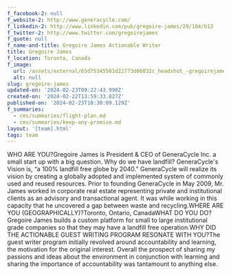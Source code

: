 ```yaml
---
f_facebook-2: null
f_website-2: http://www.generacycle.com/
f_linkedin-2: http://www.linkedin.com/pub/gregoire-james/29/104/b12
f_twitter-2: http://www.twitter.com/gregoirejames
f_quote: null
f_name-and-title: Gregoire James Actionable Writer
title: Gregoire James
f_location: Toronto, Canada
f_image:
  url: /assets/external/65d75345501d22773d06032c_headshot_-gregoirejames1.jpeg
  alt: null
slug: gregoire-james
updated-on: '2024-02-23T09:22:43.990Z'
created-on: '2024-02-22T13:59:33.827Z'
published-on: '2024-02-23T10:30:09.129Z'
f_summaries:
  - cms/summaries/flight-plan.md
  - cms/summaries/keep-any-promise.md
layout: '[team].html'
tags: team
---
```


WHO ARE YOU?Gregoire James is President & CEO of GeneraCycle Inc. a small start up with a big question. Why do we have landfill? GeneraCycle's Vision is, “a 100% landfill free globe by 2040.” GeneraCycle will realize its vision by creating a globally adopted and implemented system of commonly used and reused resources. Prior to founding GeneraCycle in May 2009, Mr. James worked in corporate real estate representing private and institutional clients as an advisory and transactional agent. It was while working in this capacity that he uncovered a gap between waste and recycling.WHERE ARE YOU (GEOGRAPHICALLY)?Toronto, Ontario, CanadaWHAT DO YOU DO?Gregoire James builds a custom platform for small to large institutional grade companies so that they may have a landfill free operation.WHY DID THE ACTIONABLE GUEST WRITING PROGRAM RESONATE WITH YOU?The guest writer program initially revolved around accountability and learning, the motivation for the original interest. Overall the prospect of sharing my passions and ideas about the environment in conjunction with learning and sharing the importance of accountability was tantamount to anything else.
